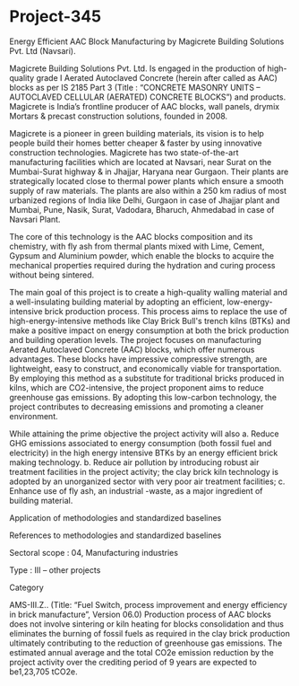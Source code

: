 # Project-345
Energy Efficient AAC Block Manufacturing by Magicrete Building Solutions Pvt. Ltd (Navsari).

Magicrete Building Solutions Pvt. Ltd. Is engaged in the production of high-quality grade I Aerated
Autoclaved Concrete (herein after called as AAC) blocks as per IS 2185 Part 3 (Title : “CONCRETE
MASONRY UNITS – AUTOCLAVED CELLULAR (AERATED) CONCRETE BLOCKS”) and
products. Magicrete is India’s frontline producer of AAC blocks, wall panels, drymix Mortars &
precast construction solutions, founded in 2008.

Magicrete is a pioneer in green building materials, its
vision is to help people build their homes better cheaper & faster by using innovative construction
technologies. Magicrete has two state-of-the-art manufacturing facilities which are located at Navsari,
near Surat on the Mumbai-Surat highway & in Jhajjar, Haryana near Gurgaon. Their plants are
strategically located close to thermal power plants which ensure a smooth supply of raw materials. The
plants are also within a 250 km radius of most urbanized regions of India like Delhi, Gurgaon in case of
Jhajjar plant and Mumbai, Pune, Nasik, Surat, Vadodara, Bharuch, Ahmedabad in case of Navsari
Plant.

The core of this technology is the AAC blocks composition and its chemistry, with fly ash from
thermal plants mixed with Lime, Cement, Gypsum and Aluminium powder, which enable the blocks to
acquire the mechanical properties required during the hydration and curing process without being
sintered.

The main goal of this project is to create a high-quality walling material and a well-insulating building
material by adopting an efficient, low-energy-intensive brick production process. This process aims to
replace the use of high-energy-intensive methods like Clay Brick Bull's trench kilns (BTKs) and make
a positive impact on energy consumption at both the brick production and building operation levels.
The project focuses on manufacturing Aerated Autoclaved Concrete (AAC) blocks, which offer
numerous advantages. These blocks have impressive compressive strength, are lightweight, easy to
construct, and economically viable for transportation. By employing this method as a substitute for
traditional bricks produced in kilns, which are CO2-intensive, the project proponent aims to reduce
greenhouse gas emissions. By adopting this low-carbon technology, the project contributes to
decreasing emissions and promoting a cleaner environment.

While attaining the prime objective the project activity will also
a. Reduce GHG emissions associated to energy consumption (both fossil fuel and electricity) in the
high energy intensive BTKs by an energy efficient brick making technology.
b. Reduce air pollution by introducing robust air treatment facilities in the project activity; the clay
brick kiln technology is adopted by an unorganized sector with very poor air treatment facilities;
c. Enhance use of fly ash, an industrial -waste, as a major ingredient of building material.

Application of methodologies and standardized baselines

References to methodologies and standardized baselines

Sectoral scope : 04, Manufacturing industries

Type : III – other projects

Category

AMS-III.Z.. (Title: “Fuel Switch, process improvement and energy
efficiency in brick manufacture”, Version 06.0)
Production process of AAC blocks does not involve sintering or kiln heating for blocks consolidation
and thus eliminates the burning of fossil fuels as required in the clay brick production ultimately
contributing to the reduction of greenhouse gas emissions. The estimated annual average and the total
CO2e emission reduction by the project activity over the crediting period of 9 years are expected to
be1,23,705 tCO2e.
